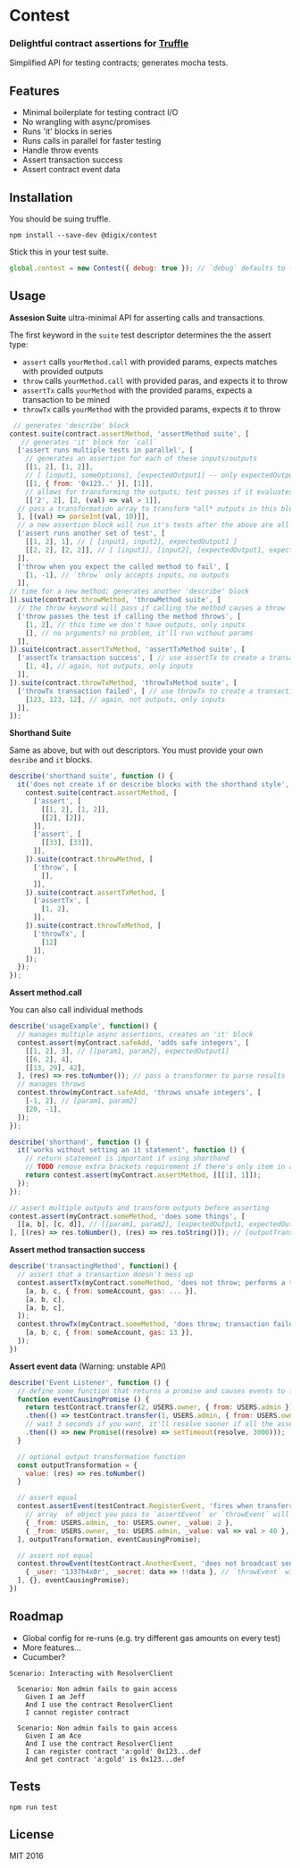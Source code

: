 # Contest

### Delightful contract assertions for [Truffle](https://github.com/consensys/truffle)

Simplified API for testing contracts; generates mocha tests.

## Features

* Minimal boilerplate for testing contract I/O
* No wrangling with async/promises
* Runs 'it' blocks in series
* Runs calls in parallel for faster testing
* Handle throw events
* Assert transaction success
* Assert contract event data

## Installation

You should be suing truffle.

```
npm install --save-dev @digix/contest
```

Stick this in your test suite.

```javascript
global.contest = new Contest({ debug: true }); // `debug` defaults to false
```

## Usage

**Assesion Suite** ultra-minimal API for asserting calls and transactions.

The first keyword in the `suite` test descriptor determines the the assert type:

* `assert` calls `yourMethod.call` with provided params, expects matches with provided outputs
* `throw` calls `yourMethod.call` with provided paras, and expects it to throw
* `assertTx` calls `yourMethod` with the provided params, expects a transaction to be mined
* `throwTx` calls `yourMethod` with the provided params, expects it to throw

```javascript
 // generates 'describe' block
contest.suite(contract.assertMethod, 'assertMethod suite', [
   // generates 'it' block for `call`
  ['assert runs multiple tests in parallel', [
    // generates an assertion for each of these inputs/outputs
    [[1, 2], [1, 2]],
    // [ [input1, someOptions], [expectedOutput1] -- only expectedOutpus are checked
    [[1, { from: '0x123..' }], [1]],
    // allows for transforming the outputs; test passes if it evaluates to 'true'
    [['2', 2], [2, (val) => val > 1]],
  // pass a transformation array to transform *all* outputs in this block
  ], [(val) => parseInt(val, 10)]],
  // a new assertion block will run it's tests after the above are all completed
  ['assert runs another set of test', [
    [[1, 2], 1], // [ [input1, input2], expectedOutput1 ]
    [[2, 2], [2, 2]], // [ [input1], [input2], [expectedOutput1, expectedOutput2] ]
  ]],
  ['throw when you expect the called method to fail', [
    [1, -1], // `throw` only accepts inputs, no outputs
  ]],
// time for a new method; generates another 'describe' block
]).suite(contract.throwMethod, 'throwMethod suite', [
  // the throw keyword will pass if calling the method causes a throw
  ['throw passes the test if calling the method throws', [
    [1, 2], // this time we don't have outputs, only inputs
    [], // no arguments? no problem, it'll run without params
  ]],
]).suite(contract.assertTxMethod, 'assertTxMethod suite', [
  ['assertTx transaction success', [ // use assertTx to create a transaction and check it gets created
    [1, 4], // again, not outputs, only inputs
  ]],
]).suite(contract.throwTxMethod, 'throwTxMethod suite', [
  ['throwTx transaction failed', [ // use throwTx to create a transaction and check it fails to be created
    [123, 123, 12], // again, not outputs, only inputs
  ]],
]);
```

**Shorthand Suite**

Same as above, but with out descriptors. You must provide your own `desribe` and `it` blocks.

```javascript
describe('shorthand suite', function () {
  it('does not create if or describe blocks with the shorthand style', function () {
    contest.suite(contract.assertMethod, [
      ['assert', [
        [[1, 2], [1, 2]],
        [[2], [2]],
      ]],
      ['assert', [
        [[33], [33]],
      ]],
    ]).suite(contract.throwMethod, [
      ['throw', [
        [],
      ]],
    ]).suite(contract.assertTxMethod, [
      ['assertTx', [
        [1, 2],
      ]],
    ]).suite(contract.throwTxMethod, [
      ['throwTx', [
        [12]
      ]],
    ]);
  });
});
```

**Assert method.call**

You can also call individual methods

```javascript
describe('usageExample', function() {  
  // manages multiple async assertions, creates an 'it' block
  contest.assert(myContract.safeAdd, 'adds safe integers', [
    [[1, 2], 3], // [[param1, param2], expectedOutput1]
    [[6, 2], 4],
    [[13, 29], 42],
  ], (res) => res.toNumber()); // pass a transformer to parse results
  // manages throws
  contest.throw(myContract.safeAdd, 'throws unsafe integers', [
    [-1, 2], // [param1, param2]
    [20, -1],
  ]);
});

describe('shorthand', function () {
  it('works without setting an it statement', function () {
    // return statement is important if using shorthand
    // TODO remove extra brackets requirement if there's only item in array
    return contest.assert(myContract.assertMethod, [[[1], 1]]);
  });
});

// assert multiple outputs and transform outputs before asserting
contest.assert(myContract.someMethod, 'does some things', [
  [[a, b], [c, d]], // [[param1, param2], [expectedOutput1, expectedOutput2]]
], [(res) => res.toNumber(), (res) => res.toString()]); // [outputTransformation1, outputTransformation2]
```

**Assert method transaction success**

```javascript
describe('transactingMethod', function() {
  // assert that a transaction doesn't mess up
  contest.assertTx(myContract.someMethod, 'does not throw; performs a transaction', [
    [a, b, c, { from: someAccount, gas: ... }],
    [a, b, c],
    [a, b, c],
  ]);
  contest.throwTx(myContract.someMethod, 'does throw; transaction failed', [
    [a, b, c, { from: someAccount, gas: 13 }],
  ]);
})
```

**Assert event data** (Warning: unstable API)


```javascript
describe('Event Listener', function () {
  // define some function that returns a promise and causes events to fire
  function eventCausingPromise () {
    return testContract.transfer(2, USERS.owner, { from: USERS.admin })
    .then(() => testContract.transfer(1, USERS.admin, { from: USERS.owner }))
    // wait 3 seconds if you want, it'll resolve sooner if all the assertions are complete.
    .then(() => new Promise((resolve) => setTimeout(resolve, 3000)));
  }

  // optional output transformation function
  const outputTransformation = {
    value: (res) => res.toNumber()
  }

  // assert equal
  contest.assertEvent(testContract.RegisterEvent, 'fires when transferred', [
    // array  of object you pass to `assertEvent` or `throwEvent` will be asserted in series as events are fired
    { _from: USERS.admin, _to: USERS.owner, _value: 2 },
    { _from: USERS.owner, _to: USERS.admin, _value: val => val > 40 }, // pass a function to assert `true`
  ], outputTransformation, eventCausingPromise);

  // assert not equal
  contest.throwEvent(testContract.AnotherEvent, 'does not broadcast sensitive information', [
    { _user: '1337h4x0r', _secret: data => !!data }, // `throwEvent` will fail if all defined outputs match or resolve to `true`
  ], {}, eventCausingPromise);
})
```

## Roadmap

* Global config for re-runs (e.g. try different gas amounts on every test)
* More features...
* Cucumber?

```cucumber
Scenario: Interacting with ResolverClient

  Scenario: Non admin fails to gain access
    Given I am Jeff
    And I use the contract ResolverClient
    I cannot register contract

  Scenario: Non admin fails to gain access
    Given I am Ace
    And I use the contract ResolverClient
    I can register contract 'a:gold' 0x123...def
    And get contract 'a:gold' is 0x123...def
```

## Tests

`npm run test`

## License

MIT 2016
